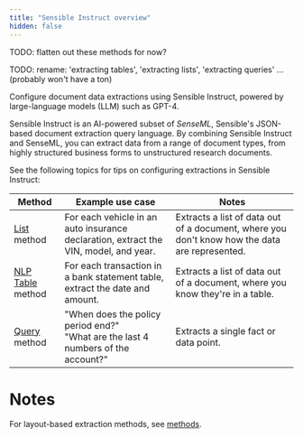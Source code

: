 ```yaml
---
title: "Sensible Instruct overview"
hidden: false
---
```


TODO: flatten out these methods for now?

TODO: rename: 'extracting tables', 'extracting lists', 'extracting queries' ... (probably won't have a ton)

Configure document data extractions using Sensible Instruct, powered by large-language models (LLM) such as GPT-4. 

Sensible Instruct is an AI-powered subset of *SenseML*, Sensible's JSON-based document extraction query language. By combining Sensible Instruct and SenseML, you can extract data from a range of document types, from highly structured business forms to unstructured research documents.

See the following topics for tips on configuring extractions in Sensible Instruct:

| Method                             | Example use case                                             | Notes                                                        |
| ---------------------------------- | ------------------------------------------------------------ | ------------------------------------------------------------ |
| [List](doc:list-tips) method       | For each vehicle in an auto insurance declaration, extract the VIN, model, and year. | Extracts a list of data out of a document, where you don't know how the data are represented. |
| [NLP Table](doc:table-tips) method | For each transaction in a bank statement table, extract the date and amount. | Extracts a list of data out of a document, where you know they're in a table. |
| [Query](doc:query-tips) method     | "When does the policy period end?"<br/>"What are the last 4 numbers of the account?" | Extracts a single fact or data point.                        |

Notes
====

For layout-based extraction methods, see [methods](doc:methods).
